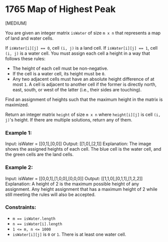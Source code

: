 # 1765 Map of Highest Peak

[MEDIUM]

You are given an integer matrix `isWater` of size `m x n` that represents a map of land and water cells.

If `isWater[i][j] == 0`, cell `(i, j)` is a land cell.
If `isWater[i][j] == 1`, cell `(i, j)` is a water cell.
You must assign each cell a height in a way that follows these rules:

- The height of each cell must be non-negative.
- If the cell is a water cell, its height must be `0`.
- Any two adjacent cells must have an absolute height difference of at most `1`.
  A cell is adjacent to another cell if the former is directly north, east, south, or west of the latter (i.e., their sides are touching).

Find an assignment of heights such that the maximum height in the matrix is maximized.

Return an integer matrix `height` of size `m x n` where `height[i][j]` is cell `(i, j)`'s height. If there are multiple solutions, return any of them.

### Example 1:

Input: isWater = [[0,1],[0,0]]
Output: [[1,0],[2,1]]
Explanation: The image shows the assigned heights of each cell.
The blue cell is the water cell, and the green cells are the land cells.

### Example 2:

Input: isWater = [[0,0,1],[1,0,0],[0,0,0]]
Output: [[1,1,0],[0,1,1],[1,2,2]]
Explanation: A height of 2 is the maximum possible height of any assignment.
Any height assignment that has a maximum height of 2 while still meeting the rules will also be accepted.

### Constraints:

- `m == isWater.length`
- `n == isWater[i].length`
- `1 <= m, n <= 1000`
- `isWater[i][j]` is `0` or `1`.
  There is at least one water cell.
